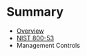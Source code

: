 # Summary

* [Overview](overview.md)
* [NIST 800-53](federal/nist_800-53.md)
 * Management Controls


